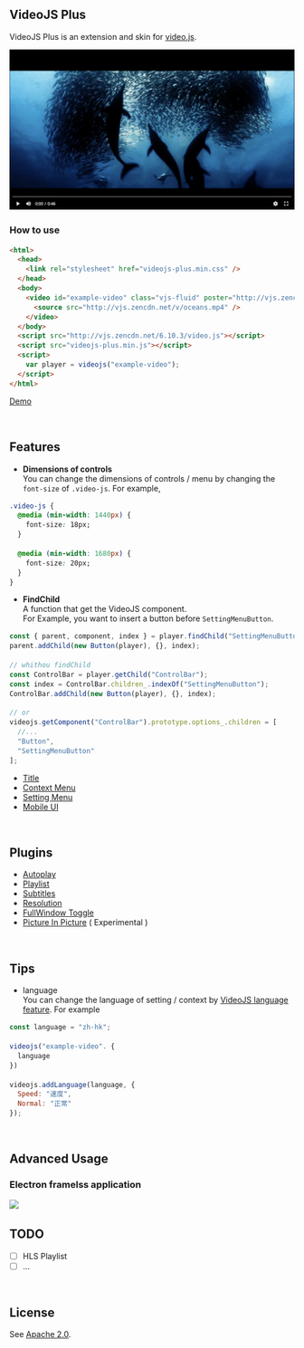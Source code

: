 ## VideoJS Plus

VideoJS Plus is an extension and skin for [video.js](https://github.com/videojs/video.js). <br>

<img src="screenshot/preview.png" style="width: 960px">

### How to use

```html
<html>
  <head>
    <link rel="stylesheet" href="videojs-plus.min.css" />
  </head>
  <body>
    <video id="example-video" class="vjs-fluid" poster="http://vjs.zencdn.net/v/oceans.png">
      <source src="http://vjs.zencdn.net/v/oceans.mp4" />
    </video>
  </body>
  <script src="http://vjs.zencdn.net/6.10.3/video.js"></script>
  <script src="videojs-plus.min.js"></script>
  <script>
    var player = videojs("example-video");
  </script>
</html>
```

[Demo](https://pong420.github.io/videojs-plus/examples/)

<br>

## Features

- **Dimensions of controls**<br>
  You can change the dimensions of controls / menu by changing the `font-size` of `.video-js`. For example,

```css
.video-js {
  @media (min-width: 1440px) {
    font-size: 18px;
  }

  @media (min-width: 1680px) {
    font-size: 20px;
  }
}
```

- **FindChild** <br>
  A function that get the VideoJS component. <br>
  For Example, you want to insert a button before `SettingMenuButton`.

```js
const { parent, component, index } = player.findChild("SettingMenuButton")[0];
parent.addChild(new Button(player), {}, index);

// whithou findChild
const ControlBar = player.getChild("ControlBar");
const index = ControlBar.children_.indexOf("SettingMenuButton");
ControlBar.addChild(new Button(player), {}, index);

// or
videojs.getComponent("ControlBar").prototype.options_.children = [
  //...
  "Button",
  "SettingMenuButton"
];
```

- [Title](./guide/Title.md)
- [Context Menu](./guide/ContextMenu.md)
- [Setting Menu](./guide/SettingMenu.md)
- [Mobile UI](./guide/Mobile.md)

<br>

## Plugins

- [Autoplay](./guide/plugins/Autoplay.md)
- [Playlist](./guide/plugins/Playlist.md)
- [Subtitles](./guide/plugins/Subtitles.md)
- [Resolution](./guide/plugins/Resolution.md)
- [FullWindow Toggle](./guide/plugins/FullWindow.md)
- [Picture In Picture](./guide/plugins/PictureInPicture.md) ( Experimental )

<br>

## Tips

- language <br>
  You can change the language of setting / context by [VideoJS language feature](https://docs.videojs.com/docs/guides/languages.html). For example

```js
const language = "zh-hk";

videojs("example-video". {
  language
})

videojs.addLanguage(language, {
  Speed: "速度",
  Normal: "正常"
});
```

<br>

## Advanced Usage

### Electron framelss application

<img src="./screenshot/electron-frameless-player.png">

<br>

## TODO

- [ ] HLS Playlist
- [ ] ...

<br>

## License

See [Apache 2.0](LICENSE).
